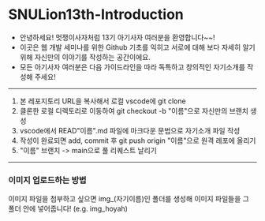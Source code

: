 # SNULion13th-Introduction
- 안녕하세요! 멋쟁이사자처럼 13기 아기사자 여러분을 환영합니다~~!
- 이곳은 웹 개발 세미나를 위한 Github 기초를 익히고 서로에 대해 보다 자세히 알기 위해 자신만의 이야기를 작성하는 공간이에요.
- 모든 아기사자 여러분은 다음 가이드라인을 따라 독특하고 창의적인 자기소개를 작성해 주세요!
---
1. 본 레포지토리 URL을 복사해서 로컬 vscode에 git clone
2. 클론한 로컬 디렉토리로 이동하여 git checkout -b "이름"으로 자신만의 브랜치 생성
3. vscode에서 READ"이름".md 파일에 마크다운 문법으로 자기소개 파일 작성
4. 작성이 완료되면 add, commit 후 git push origin "이름"으로 원격 레포에 올리기
5. "이름" 브랜치 -> main으로 풀 리퀘스트 날리기
---
### 이미지 업로드하는 방법
이미지 파일을 첨부하고 싶으면 img_(자기이름)인 폴더를 생성해 이미지 파일들을 그 폴더 안에 넣어줍니다!
(e.g. img_hoyah)

